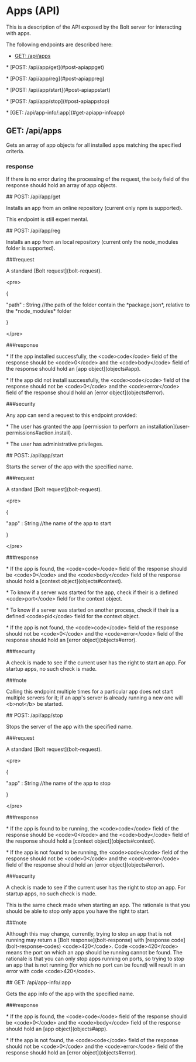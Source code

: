 # Apps \(API\)

This is a description of the API exposed by the Bolt server for interacting with apps.

The following endpoints are described here:

* [GET: \/api\/apps](#get-apiapps)

\* \[POST: \/api\/app\/get\]\(\#post-apiappget\)

\* \[POST: \/api\/app\/reg\]\(\#post-apiappreg\)

\* \[POST: \/api\/app\/start\]\(\#post-apiappstart\)

\* \[POST: \/api\/app\/stop\]\(\#post-apiappstop\)

\* \[GET: \/api\/app-info\/:app\]\(\#get-apiapp-infoapp\)

## GET: \/api\/apps

Gets an array of app objects for all installed apps matching the specified criteria.

### response

If there is no error during the processing of the request, the `body` field of the response should hold an array of app objects.


\#\# POST: \/api\/app\/get

Installs an app from an online repository \(current only npm is supported\).

This endpoint is still experimental.

\#\# POST: \/api\/app\/reg

Installs an app from an local repository \(current only the node\_modules folder is supported\).

\#\#\#request

A standard \[Bolt request\]\(bolt-request\).

&lt;pre&gt;

{

"path" : String \/\/the path of the folder contain the \*package.json\*, relative to the \*node\_modules\* folder

}

&lt;\/pre&gt;

\#\#\#response

\* If the app installed successfully, the &lt;code&gt;code&lt;\/code&gt; field of the response should be &lt;code&gt;0&lt;\/code&gt; and the &lt;code&gt;body&lt;\/code&gt; field of the response should hold an \[app object\]\(objects\#app\).

\* If the app did not install successfully, the &lt;code&gt;code&lt;\/code&gt; field of the response should not be &lt;code&gt;0&lt;\/code&gt; and the &lt;code&gt;error&lt;\/code&gt; field of the response should hold an \[error object\]\(objects\#error\).

\#\#\#security

Any app can send a request to this endpoint provided:

\* The user has granted the app \[permission to perform an installation\]\(user-permissions\#action.install\).

\* The user has administrative privileges.

\#\# POST: \/api\/app\/start

Starts the server of the app with the specified name.

\#\#\#request

A standard \[Bolt request\]\(bolt-request\).

&lt;pre&gt;

{

"app" : String \/\/the name of the app to start

}

&lt;\/pre&gt;

\#\#\#response

\* If the app is found, the &lt;code&gt;code&lt;\/code&gt; field of the response should be &lt;code&gt;0&lt;\/code&gt; and the &lt;code&gt;body&lt;\/code&gt; field of the response should hold a \[context object\]\(objects\#context\).

\* To know if a server was started for the app, check if their is a defined &lt;code&gt;port&lt;\/code&gt; field for the context object.

\* To know if a server was started on another process, check if their is a defined &lt;code&gt;pid&lt;\/code&gt; field for the context object.

\* If the app is not found, the &lt;code&gt;code&lt;\/code&gt; field of the response should not be &lt;code&gt;0&lt;\/code&gt; and the &lt;code&gt;error&lt;\/code&gt; field of the response should hold an \[error object\]\(objects\#error\).

\#\#\#security

A check is made to see if the current user has the right to start an app. For startup apps, no such check is made.

\#\#\#note

Calling this endpoint multiple times for a particular app does not start multiple servers for it; if an app's server is already running a new one will &lt;b&gt;not&lt;\/b&gt; be started.

\#\# POST: \/api\/app\/stop

Stops the server of the app with the specified name.

\#\#\#request

A standard \[Bolt request\]\(bolt-request\).

&lt;pre&gt;

{

"app" : String \/\/the name of the app to stop

}

&lt;\/pre&gt;

\#\#\#response

\* If the app is found to be running, the &lt;code&gt;code&lt;\/code&gt; field of the response should be &lt;code&gt;0&lt;\/code&gt; and the &lt;code&gt;body&lt;\/code&gt; field of the response should hold a \[context object\]\(objects\#context\).

\* If the app is not found to be running, the &lt;code&gt;code&lt;\/code&gt; field of the response should not be &lt;code&gt;0&lt;\/code&gt; and the &lt;code&gt;error&lt;\/code&gt; field of the response should hold an \[error object\]\(objects\#error\).

\#\#\#security

A check is made to see if the current user has the right to stop an app. For startup apps, no such check is made.

This is the same check made when starting an app. The rationale is that you should be able to stop only apps you have the right to start.

\#\#\#note

Although this may change, currently, trying to stop an app that is not running may return a \[Bolt response\]\(bolt-response\) with \[response code\]\(bolt-response-codes\) &lt;code&gt;420&lt;\/code&gt;. Code &lt;code&gt;420&lt;\/code&gt; means the port on which an app should be running cannot be found. The rationale is that you can only stop apps running on ports, so trying to stop an app that is not running \(for which no port can be found\) will result in an error with code &lt;code&gt;420&lt;\/code&gt;.

\#\# GET: \/api\/app-info\/:app

Gets the app info of the app with the specified name.

\#\#\#response

\* If the app is found, the &lt;code&gt;code&lt;\/code&gt; field of the response should be &lt;code&gt;0&lt;\/code&gt; and the &lt;code&gt;body&lt;\/code&gt; field of the response should hold an \[app object\]\(objects\#app\).

\* If the app is not found, the &lt;code&gt;code&lt;\/code&gt; field of the response should not be &lt;code&gt;0&lt;\/code&gt; and the &lt;code&gt;error&lt;\/code&gt; field of the response should hold an \[error object\]\(objects\#error\).


